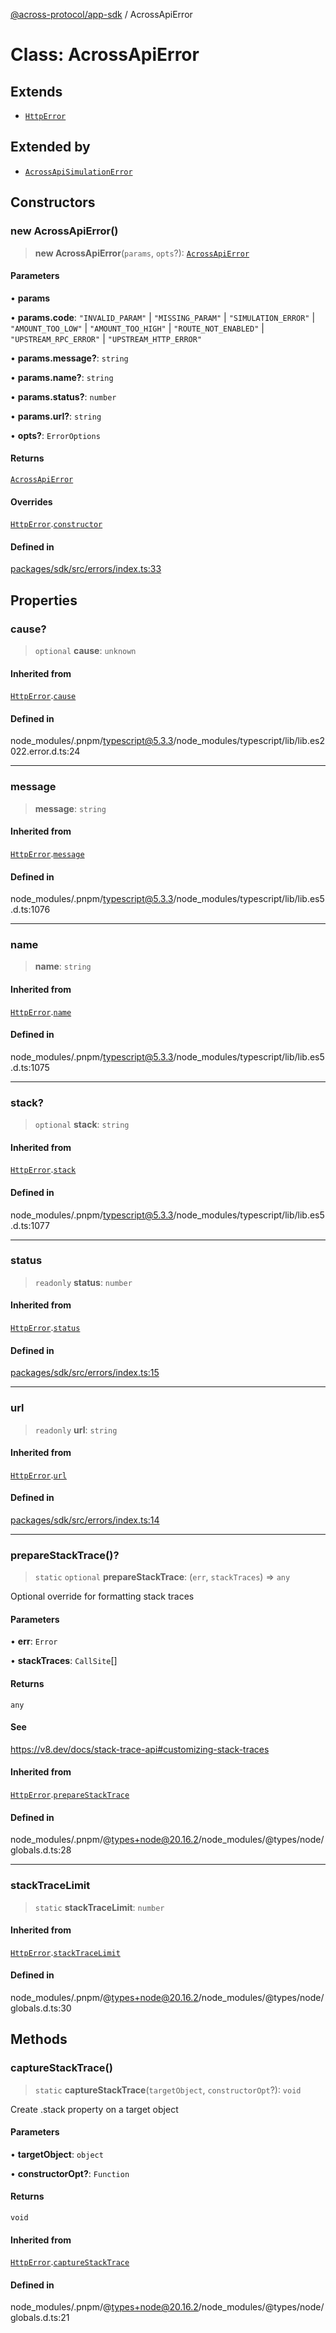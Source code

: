 [@across-protocol/app-sdk](../README.md) / AcrossApiError

# Class: AcrossApiError

## Extends

- [`HttpError`](HttpError.md)

## Extended by

- [`AcrossApiSimulationError`](AcrossApiSimulationError.md)

## Constructors

### new AcrossApiError()

> **new AcrossApiError**(`params`, `opts`?): [`AcrossApiError`](AcrossApiError.md)

#### Parameters

• **params**

• **params.code**: `"INVALID_PARAM"` \| `"MISSING_PARAM"` \| `"SIMULATION_ERROR"` \| `"AMOUNT_TOO_LOW"` \| `"AMOUNT_TOO_HIGH"` \| `"ROUTE_NOT_ENABLED"` \| `"UPSTREAM_RPC_ERROR"` \| `"UPSTREAM_HTTP_ERROR"`

• **params.message?**: `string`

• **params.name?**: `string`

• **params.status?**: `number`

• **params.url?**: `string`

• **opts?**: `ErrorOptions`

#### Returns

[`AcrossApiError`](AcrossApiError.md)

#### Overrides

[`HttpError`](HttpError.md).[`constructor`](HttpError.md#constructors)

#### Defined in

[packages/sdk/src/errors/index.ts:33](https://github.com/across-protocol/toolkit/blob/d027d7c23e7230b7b5f439570f9efd60c1d715ce/packages/sdk/src/errors/index.ts#L33)

## Properties

### cause?

> `optional` **cause**: `unknown`

#### Inherited from

[`HttpError`](HttpError.md).[`cause`](HttpError.md#cause)

#### Defined in

node\_modules/.pnpm/typescript@5.3.3/node\_modules/typescript/lib/lib.es2022.error.d.ts:24

***

### message

> **message**: `string`

#### Inherited from

[`HttpError`](HttpError.md).[`message`](HttpError.md#message)

#### Defined in

node\_modules/.pnpm/typescript@5.3.3/node\_modules/typescript/lib/lib.es5.d.ts:1076

***

### name

> **name**: `string`

#### Inherited from

[`HttpError`](HttpError.md).[`name`](HttpError.md#name)

#### Defined in

node\_modules/.pnpm/typescript@5.3.3/node\_modules/typescript/lib/lib.es5.d.ts:1075

***

### stack?

> `optional` **stack**: `string`

#### Inherited from

[`HttpError`](HttpError.md).[`stack`](HttpError.md#stack)

#### Defined in

node\_modules/.pnpm/typescript@5.3.3/node\_modules/typescript/lib/lib.es5.d.ts:1077

***

### status

> `readonly` **status**: `number`

#### Inherited from

[`HttpError`](HttpError.md).[`status`](HttpError.md#status)

#### Defined in

[packages/sdk/src/errors/index.ts:15](https://github.com/across-protocol/toolkit/blob/d027d7c23e7230b7b5f439570f9efd60c1d715ce/packages/sdk/src/errors/index.ts#L15)

***

### url

> `readonly` **url**: `string`

#### Inherited from

[`HttpError`](HttpError.md).[`url`](HttpError.md#url)

#### Defined in

[packages/sdk/src/errors/index.ts:14](https://github.com/across-protocol/toolkit/blob/d027d7c23e7230b7b5f439570f9efd60c1d715ce/packages/sdk/src/errors/index.ts#L14)

***

### prepareStackTrace()?

> `static` `optional` **prepareStackTrace**: (`err`, `stackTraces`) => `any`

Optional override for formatting stack traces

#### Parameters

• **err**: `Error`

• **stackTraces**: `CallSite`[]

#### Returns

`any`

#### See

https://v8.dev/docs/stack-trace-api#customizing-stack-traces

#### Inherited from

[`HttpError`](HttpError.md).[`prepareStackTrace`](HttpError.md#preparestacktrace)

#### Defined in

node\_modules/.pnpm/@types+node@20.16.2/node\_modules/@types/node/globals.d.ts:28

***

### stackTraceLimit

> `static` **stackTraceLimit**: `number`

#### Inherited from

[`HttpError`](HttpError.md).[`stackTraceLimit`](HttpError.md#stacktracelimit)

#### Defined in

node\_modules/.pnpm/@types+node@20.16.2/node\_modules/@types/node/globals.d.ts:30

## Methods

### captureStackTrace()

> `static` **captureStackTrace**(`targetObject`, `constructorOpt`?): `void`

Create .stack property on a target object

#### Parameters

• **targetObject**: `object`

• **constructorOpt?**: `Function`

#### Returns

`void`

#### Inherited from

[`HttpError`](HttpError.md).[`captureStackTrace`](HttpError.md#capturestacktrace)

#### Defined in

node\_modules/.pnpm/@types+node@20.16.2/node\_modules/@types/node/globals.d.ts:21

